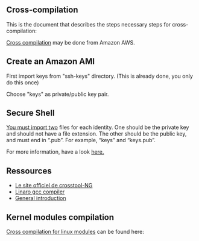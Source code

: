 Cross-compilation
-----------------

This is the document that describes the steps necessary steps for cross-compilation:


[Cross compilation](http://www.chicoree.fr/w/Compilation_crois%C3%A9e_facile_pour_Raspberry_Pi) may be done from Amazon AWS.





Create an Amazon AMI
--------------------

First import keys from "ssh-keys" directory. (This is already done, you only do this once)

Choose "keys" as private/public key pair.



Secure Shell
------------
[You must import two](http://www.vkick.com/?p=261) files for each identity. One should be the private key
and should not have a file extension. The other should be the public key,
and must end in “.pub”. 
For example, “keys” and “keys.pub”.

For more information, have a look [here.](http://superuser.com/questions/577124/how-to-connect-to-aws-ec2-instance-from-chromebook-pixel)


Ressources
----------

 - [Le site officiel de 
   crosstool-NG](https://github.com/crosstool-ng/crosstool-ng)
 - [Linaro gcc compiler](http://elinux.org/RPi_Linaro_GCC_Compilation)
 - [General
   introduction](http://www.bootc.net/archives/2012/05/26/how-to-build-a-cross-compiler-for-your-raspberry-pi/)


Kernel modules compilation
--------------------------




[Cross compilation for linux modules](http://www.chicoree.fr/w/Compilation_crois%C3%A9e_d%27un_module_Linux_pour_Rasberry_Pi) can be found here:




